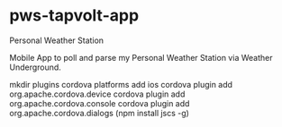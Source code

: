 # pws-tapvolt-app
Personal Weather Station

Mobile App to poll and parse my Personal Weather Station via Weather Underground.

mkdir plugins
cordova platforms add ios
cordova plugin add org.apache.cordova.device
cordova plugin add org.apache.cordova.console
cordova plugin add org.apache.cordova.dialogs
(npm install jscs -g)


